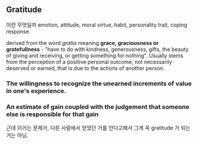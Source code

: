 ## Gratitude
이란 무엇일까
emotion, attitude, moral virtue, habit, personality trait, coping response

derived from the word *gratia* meaning **grace, graciousness or gratefullness** - "have to do with kindness, generousness, gifts, the beauty of giving and receiving, or getting something for nothing". 
Usually stems from the perception of a positive personal outcome, not necessarily deserved or earned, that is due to the actions of another person. 
### The willingness to recognize the unearned increments of value in one's experience. 
### An estimate of gain coupled with the judgement that someone else is responsible for that gain
근데 이거는 문제가, 다른 사람에서 얻었던 거를 안다고해서 그게 꼭 gratitude 가 되는거는 아님. 